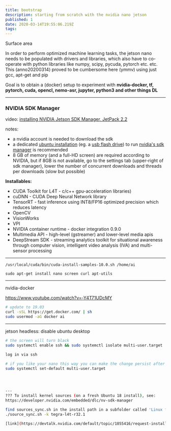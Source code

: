 ```yaml
---
title: bootstrap
description: starting from scratch with the nvidia nano jetson
published: 1
date: 2020-03-14T19:55:06.219Z
tags: 
---
```


Surface area

In order to perform optimized machine learning tasks, the jetson nano needs to be populated with drivers and libraries, which also have to co-operate with python libraries like numpy, scipy, pycuda, pytorch etc. etc.
This (anno20200314) proved to be cumbersome here (ymmv) using just gcc, apt-get and pip

Goal is to obtain a (docker) setup to experiment with **nvidia-docker, tf, pytorch, cuda, opencl, nemo-asr, jupyter, python3 and other things DL**

--- 

### NVIDIA SDK Manager

video: [installing NVIDIA Jetson SDK Manager, JetPack 2.2](https://www.youtube.com/watch?v=s1QDsa6SzuQ)

notes:
- a nvidia account is needed to download the sdk
- a dedicated [ubuntu installation](https://ubuntu.com/download/desktop) (eg. a [usb flash drive](https://linuxhint.com/run-ubuntu-18-04-from-usb-stick/)) to run [nvidia's sdk manager](https://developer.nvidia.com/nvidia-sdk-manager) is recommended
- 8 GB of memory (and a full-HD screen) are required according to NVIDIA, but if 8GB is not available, go to the settings tab (upper-right of sdk manager), lower the number of concurrent downloads and threads per downloads (slow but possible)

**Installables:**
- CUDA Toolkit for L4T - c/c++ gpu-acceleration libraries)
- cuDNN - CUDA Deep Neural Network library
- TensorRT - fast inference using INT8/FP16 optimized precision which reduces latency
- OpenCV
- VisionWorks
- VPI
- NVIDIA container runtime - docker integration 0.9.0
- Multimedia API - high-level (gstreamer) and lower-level media apis
- DeepStream SDK - streaming analytics toolkit for situational awareness through computer vision, intelligent video analysis (IVA) and multi-sensor processing

---

```
/usr/local/cuda/bin/cuda-install-samples-10.0.sh /home/ai
```

```
sudo apt-get install nano screen curl apt-utils
```

---

nvidia-docker 

https://www.youtube.com/watch?v=-Y4T71UDcMY

```bash
# update to 19.03
curl -sSL https://get.docker.com/ | sh
sudo usermod -aG docker ai
```


---
jetson headless: disable ubuntu desktop

```bash
# the screen will turn black
sudo systemctl enable ssh && sudo systemctl isolate multi-user.target

log in via ssh

# if you like your nano this way you can make the change persist after reboot
sudo systemctl set-default multi-user.target




---
??? To install kernel sources (on a fresh Ubuntu 18 install), see: 
https://developer.nvidia.com/embedded/dlc/nv-sdk-manager

find sources_sync.sh in the install path in a subfolder called 'Linux for tegra'
./source_sync.sh -k tegra-l4t-r32.1

[link](https://devtalk.nvidia.com/default/topic/1055416/request-install-linux-headers-on-jetson-nano/?offset=9)
